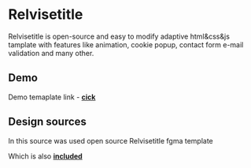 # Relvisetitle

Relvisetitle is open-source and easy to modify adaptive html&css&js tamplate with features like animation, cookie popup, contact form e-mail validation and many other.


## Demo

Demo temaplate link - [**cick**](https://avdebor.github.io/Relvisetitle/)

## Design sources

In this source was used open source Relvisetitle fgma template

Which is also [**included**](template.fig)
